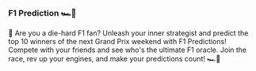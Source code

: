 ### F1 Prediction 🏎️💨

🏁 Are you a die-hard F1 fan? Unleash your inner strategist and predict the top 10 winners of the next Grand Prix weekend with F1 Predictions! Compete with your friends and see who's the ultimate F1 oracle. Join the race, rev up your engines, and make your predictions count! 🏎️💨